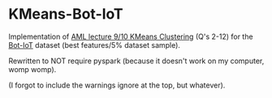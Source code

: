 # KMeans-Bot-IoT
Implementation of [AML lecture 9/10 KMeans Clustering](https://github.com/alegaballo/AML/blob/master/%5BLecture%209%2B10%5D%20Anomaly%20Detection%20in%20Network%20Traffic%20with%20K-means%20clustering.ipynb) (Q's 2-12) for the [Bot-IoT](https://research.unsw.edu.au/projects/bot-iot-dataset) dataset (best features/5% dataset sample).

Rewritten to NOT require pyspark (because it doesn't work on my computer, womp womp).

(I forgot to include the warnings ignore at the top, but whatever).
